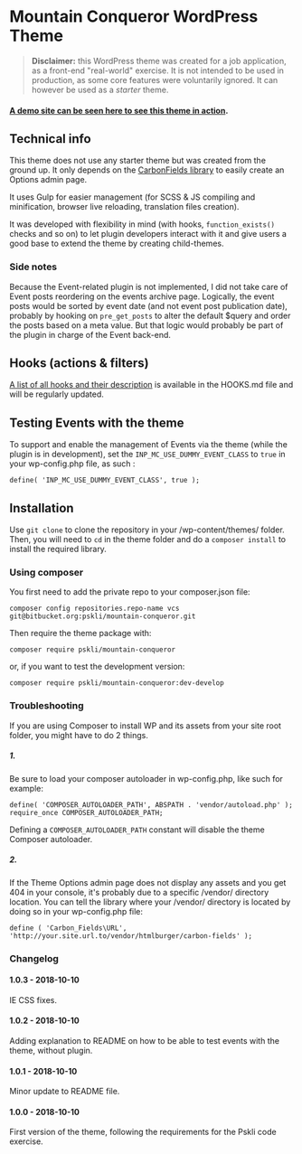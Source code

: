 # Mountain Conqueror WordPress Theme

> **Disclaimer:** this WordPress theme was created for a job application, as a front-end "real-world" exercise. It is not intended to be used in production, as some core features were voluntarily ignored. 
It can however be used as a _starter_ theme.

#### [A demo site can be seen here to see this theme in action](http://wp.mosaika.pro/inpsyde-exercise/).

## Technical info
This theme does not use any starter theme but was created from the ground up.
It only depends on the [CarbonFields library](https://carbonfields.net) to easily create an Options admin page.

It uses Gulp for easier management (for SCSS & JS compiling and minification, browser live reloading, translation files creation).

It was developed with flexibility in mind (with hooks, `function_exists()` checks and so on) to let plugin developers interact with it and give users a good base to extend the theme by creating child-themes.

### Side notes
Because the Event-related plugin is not implemented, I did not take care of Event posts reordering on the events archive page.
Logically, the event posts would be sorted by event date (and not event post publication date), probably by hooking on `pre_get_posts` to alter the default $query and order the posts based on a meta value. 
But that logic would probably be part of the plugin in charge of the Event back-end.

## Hooks (actions & filters)
[A list of all hooks and their description](HOOKS.md) is available in the HOOKS.md file and will be regularly updated.

## Testing Events with the theme
To support and enable the management of Events via the theme (while the plugin is in development), set the `INP_MC_USE_DUMMY_EVENT_CLASS` to `true` in your wp-config.php file, as such :
```
define( 'INP_MC_USE_DUMMY_EVENT_CLASS', true );
```

## Installation
Use `git clone` to clone the repository in your /wp-content/themes/ folder.
Then, you will need to `cd` in the theme folder and do a `composer install` to install the required library.

### Using composer
You first need to add the private repo to your composer.json file:
```
composer config repositories.repo-name vcs git@bitbucket.org:pskli/mountain-conqueror.git
```

Then require the theme package with:
```
composer require pskli/mountain-conqueror
```
or, if you want to test the development version:
```
composer require pskli/mountain-conqueror:dev-develop
```

### Troubleshooting
If you are using Composer to install WP and its assets from your site root folder, you might have to do 2 things.

##### 1. 
Be sure to load your composer autoloader in wp-config.php, like such for example:
```
define( 'COMPOSER_AUTOLOADER_PATH', ABSPATH . 'vendor/autoload.php' );
require_once COMPOSER_AUTOLOADER_PATH;
```
Defining a `COMPOSER_AUTOLOADER_PATH` constant will disable the theme Composer autoloader.

##### 2. 
If the Theme Options admin page does not display any assets and you get 404 in your console, it's probably due to a specific /vendor/ directory location. You can tell the library where your /vendor/ directory is located by doing so in your wp-config.php file:
```
define ( 'Carbon_Fields\URL', 'http://your.site.url.to/vendor/htmlburger/carbon-fields' );
```

### Changelog
#### 1.0.3 - 2018-10-10
IE CSS fixes.

#### 1.0.2 - 2018-10-10
Adding explanation to README on how to be able to test events with the theme, without plugin.

#### 1.0.1 - 2018-10-10
Minor update to README file.

#### 1.0.0 - 2018-10-10
First version of the theme, following the requirements for the Pskli code exercise.